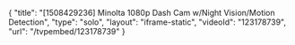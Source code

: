 {
    "title": "[1508429236] Minolta 1080p Dash Cam w\/Night Vision\/Motion Detection",
    "type": "solo",
    "layout": "iframe-static",
    "videoId": "123178739",
    "url": "\/tvpembed\/123178739"
}